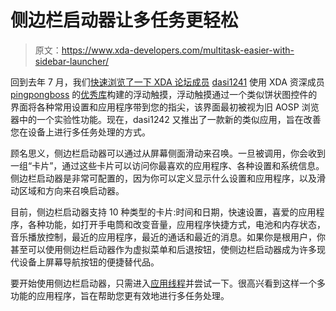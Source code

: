 # 侧边栏启动器让多任务更轻松

> 原文：<https://www.xda-developers.com/multitask-easier-with-sidebar-launcher/>

回到去年 7 月，我们[快速浏览了一下 XDA 论坛成员](http://www.xda-developers.com/android/access-your-settings-anywhere-with-one-touch/ "Access Your Settings Anywhere with One Touch") [dasi1241](http://forum.xda-developers.com/member.php?u=4664194) 使用 XDA 资深成员 [pingpongboss](http://forum.xda-developers.com/member.php?u=2484344) 的[优秀库](http://www.xda-developers.com/android/standout-shares-library-to-help-devs-create-floating-apps/)构建的浮动触摸，浮动触摸通过一个类似饼状图控件的界面将各种常用设置和应用程序带到您的指尖，该界面最初被视为旧 AOSP 浏览器中的一个实验性功能。现在，dasi1242 又推出了一款新的类似应用，旨在改善您在设备上进行多任务处理的方式。

顾名思义，侧边栏启动器可以通过从屏幕侧面滑动来召唤。一旦被调用，你会收到一组“卡片”，通过这些卡片可以访问你最喜欢的应用程序、各种设置和系统信息。侧边栏启动器是非常可配置的，因为你可以定义显示什么设置和应用程序，以及滑动区域和方向来召唤启动器。

目前，侧边栏启动器支持 10 种类型的卡片:时间和日期，快速设置，喜爱的应用程序，各种功能，如打开手电筒和改变音量，应用程序快捷方式，电池和内存状态，音乐播放控制，最近的应用程序，最近的通话和最近的消息。如果你是根用户，你甚至可以使用侧边栏启动器作为虚拟菜单和后退按钮，使侧边栏启动器成为许多现代设备上屏幕导航按钮的便捷替代品。

要开始使用侧边栏启动器，只需进入[应用线程](http://forum.xda-developers.com/showthread.php?t=2668438)并尝试一下。很高兴看到这样一个多功能的应用程序，旨在帮助您更有效地进行多任务处理。